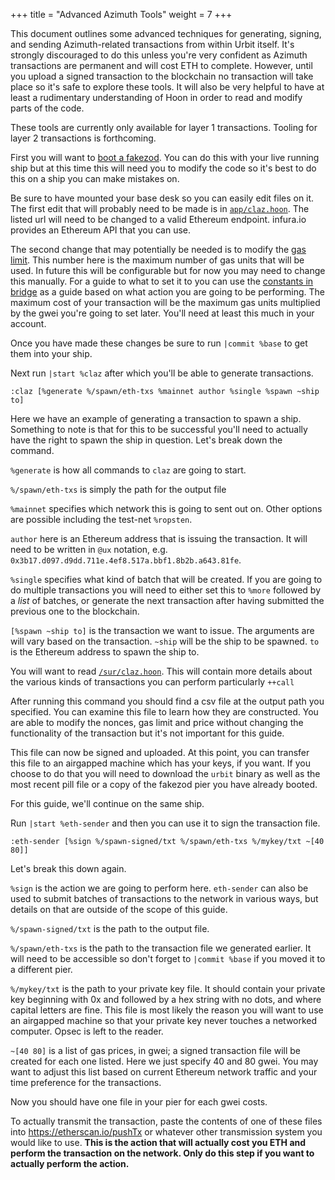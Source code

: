 +++
title = "Advanced Azimuth Tools"
weight = 7
+++

This document outlines some advanced techniques for generating, signing, and
sending Azimuth-related transactions from within Urbit itself. It's strongly
discouraged to do this unless you're very confident as Azimuth transactions are
permanent and will cost ETH to complete. However, until you upload a signed
transaction to the blockchain no transaction will take place so it's safe to
explore these tools. It will also be very helpful to have at least a rudimentary
understanding of Hoon in order to read and modify parts of the code.

These tools are currently only available for layer 1 transactions. Tooling for
layer 2 transactions is forthcoming.

First you will want to [boot a
fakezod](/guides/core/environment#creating-a-fake-ship). You can
do this with your live running ship but at this time this will need you to
modify the code so it's best to do this on a ship you can make mistakes on.

Be sure to have mounted your base desk so you can easily edit files on it. The
first edit that will probably need to be made is in
[`app/claz.hoon`](https://github.com/urbit/urbit/blob/85435e9a81e105809d5d381b5d34fae1d4daa3b8/pkg/arvo/app/claz.hoon#L14).
The listed url will need to be changed to a valid Ethereum endpoint. infura.io
provides an Ethereum API that you can use.

The second change that may potentially be needed is to modify the [gas
limit](https://github.com/urbit/urbit/blob/85435e9a81e105809d5d381b5d34fae1d4daa3b8/pkg/arvo/app/claz.hoon#L179).
This number here is the maximum number of gas units that will be used. In future
this will be configurable but for now you may need to change this manually. For
a guide to what to set it to you can use the [constants in
bridge](https://github.com/urbit/bridge/blob/29f4a14869489481a950a1af53f583d751897444/src/lib/constants.js#L23)
as a guide based on what action you are going to be performing. The maximum cost
of your transaction will be the maximum gas units multiplied by the gwei you're
going to set later. You'll need at least this much in your account.

Once you have made these changes be sure to run `|commit %base` to get them into
your ship.

Next run `|start %claz` after which you'll be able to generate transactions.

```
:claz [%generate %/spawn/eth-txs %mainnet author %single %spawn ~ship to]
```

Here we have an example of generating a transaction to spawn a ship. Something
to note is that for this to be successful you'll need to actually have the right
to spawn the ship in question. Let's break down the command.

`%generate` is how all commands to `claz` are going to start.

`%/spawn/eth-txs` is simply the path for the output file

`%mainnet` specifies which network this is going to sent out on. Other options
are possible including the test-net `%ropsten`.

`author` here is an Ethereum address that is issuing the transaction. It will
need to be written in `@ux` notation, e.g.
`0x3b17.d097.d9dd.711e.4ef8.517a.bbf1.8b2b.a643.81fe`.

`%single` specifies what kind of batch that will be created. If you are going to
do multiple transactions you will need to either set this to `%more` followed by
a _list_ of batches, or generate the next transaction after having submitted the
previous one to the blockchain.

`[%spawn ~ship to]` is the transaction we want to issue. The arguments are will
vary based on the transaction. `~ship` will be the ship to be spawned. `to` is
the Ethereum address to spawn the ship to.

You will want to read
[`/sur/claz.hoon`](https://github.com/urbit/urbit/blob/85435e9a81e105809d5d381b5d34fae1d4daa3b8/pkg/arvo/sur/claz.hoon).
This will contain more details about the various kinds of transactions you can
perform particularly `++call`

After running this command you should find a csv file at the output path you
specified. You can examine this file to learn how they are constructed. You are
able to modify the nonces, gas limit and price without changing the
functionality of the transaction but it's not important for this guide.

This file can now be signed and uploaded. At this point, you can transfer this
file to an airgapped machine which has your keys, if you want. If you choose to
do that you will need to download the `urbit` binary as well as the most recent
pill file or a copy of the fakezod pier you have already booted.

For this guide, we'll continue on the same ship.

Run `|start %eth-sender` and then you can use it to sign the transaction file.

```
:eth-sender [%sign %/spawn-signed/txt %/spawn/eth-txs %/mykey/txt ~[40 80]]
```

Let's break this down again.

`%sign` is the action we are going to perform here. `eth-sender` can also be
used to submit batches of transactions to the network in various ways, but
details on that are outside of the scope of this guide.

`%/spawn-signed/txt` is the path to the output file.

`%/spawn/eth-txs` is the path to the transaction file we generated earlier. It
will need to be accessible so don't forget to `|commit %base` if you moved it to
a different pier.

`%/mykey/txt` is the path to your private key file. It should contain your
private key beginning with 0x and followed by a hex string with no dots, and
where capital letters are fine. This file is most likely the reason you will
want to use an airgapped machine so that your private key never touches a
networked computer. Opsec is left to the reader.

`~[40 80]` is a list of gas prices, in gwei; a signed transaction file will be
created for each one listed. Here we just specify 40 and 80 gwei. You may want
to adjust this list based on current Ethereum network traffic and your time
preference for the transactions.

Now you should have one file in your pier for each gwei costs.

To actually transmit the transaction, paste the contents of one of these files
into https://etherscan.io/pushTx or whatever other transmission system you would
like to use. **This is the action that will actually cost you ETH and perform
the transaction on the network. Only do this step if you want to actually
perform the action.**
